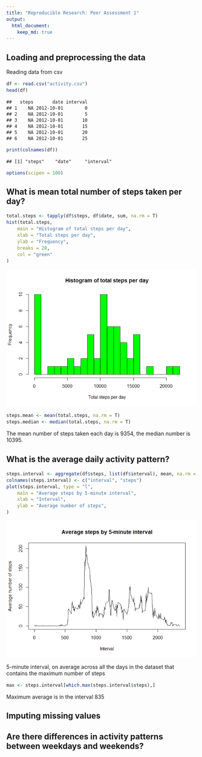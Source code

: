 ```yaml
---
title: "Reproducible Research: Peer Assessment 1"
output: 
  html_document:
    keep_md: true
---
```



## Loading and preprocessing the data

Reading data from csv


```r
df <- read.csv("activity.csv")
head(df)
```

```
##   steps       date interval
## 1    NA 2012-10-01        0
## 2    NA 2012-10-01        5
## 3    NA 2012-10-01       10
## 4    NA 2012-10-01       15
## 5    NA 2012-10-01       20
## 6    NA 2012-10-01       25
```

```r
print(colnames(df))
```

```
## [1] "steps"    "date"     "interval"
```

```r
options(scipen = 100)
```



## What is mean total number of steps taken per day?


```r
total.steps <- tapply(df$steps, df$date, sum, na.rm = T)
hist(total.steps, 
	main = "Histogram of total steps per day", 
	xlab = "Total steps per day", 
	ylab = "Frequency", 
	breaks = 20,
	col = "green"
)
```

![](PA1_template_files/figure-html/unnamed-chunk-2-1.png)<!-- -->

```r
steps.mean <- mean(total.steps, na.rm = T)
steps.median <- median(total.steps, na.rm = T)
```

The mean number of steps taken each day is 9354, the median number is 10395. 


## What is the average daily activity pattern?


```r
steps.interval <- aggregate(df$steps, list(df$interval), mean, na.rm = T)
colnames(steps.interval) <- c("interval", "steps")
plot(steps.interval, type = "l",
	main = "Average steps by 5-minute interval",
	xlab = "Interval",
	ylab = "Average number of steps",
)
```

![](PA1_template_files/figure-html/unnamed-chunk-3-1.png)<!-- -->

5-minute interval, on average across all the days in the dataset that contains the maximum number of steps


```r
max <- steps.interval[which.max(steps.interval$steps),]
```

Maximum average is in the interval 835

## Imputing missing values



## Are there differences in activity patterns between weekdays and weekends?
